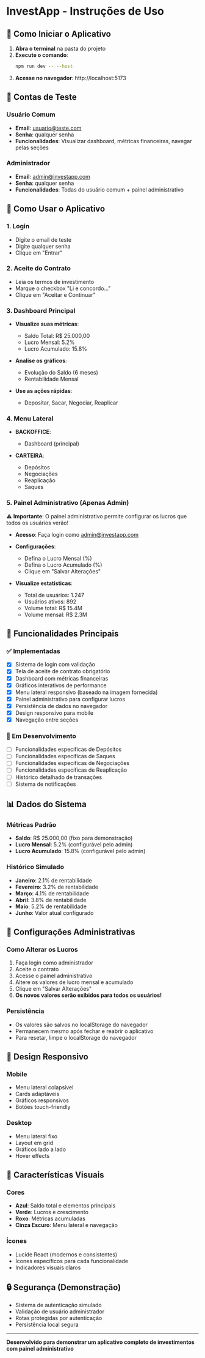 # InvestApp - Instruções de Uso

## 🚀 Como Iniciar o Aplicativo

1. **Abra o terminal** na pasta do projeto
2. **Execute o comando**:
   ```bash
   npm run dev -- --host
   ```
3. **Acesse no navegador**: http://localhost:5173

## 👤 Contas de Teste

### Usuário Comum
- **Email**: usuario@teste.com
- **Senha**: qualquer senha
- **Funcionalidades**: Visualizar dashboard, métricas financeiras, navegar pelas seções

### Administrador
- **Email**: admin@investapp.com  
- **Senha**: qualquer senha
- **Funcionalidades**: Todas do usuário comum + painel administrativo

## 📱 Como Usar o Aplicativo

### 1. Login
- Digite o email de teste
- Digite qualquer senha
- Clique em "Entrar"

### 2. Aceite do Contrato
- Leia os termos de investimento
- Marque o checkbox "Li e concordo..."
- Clique em "Aceitar e Continuar"

### 3. Dashboard Principal
- **Visualize suas métricas**:
  - Saldo Total: R$ 25.000,00
  - Lucro Mensal: 5.2%
  - Lucro Acumulado: 15.8%

- **Analise os gráficos**:
  - Evolução do Saldo (6 meses)
  - Rentabilidade Mensal

- **Use as ações rápidas**:
  - Depositar, Sacar, Negociar, Reaplicar

### 4. Menu Lateral
- **BACKOFFICE**:
  - Dashboard (principal)

- **CARTEIRA**:
  - Depósitos
  - Negociações  
  - Reaplicação
  - Saques

### 5. Painel Administrativo (Apenas Admin)
⚠️ **Importante**: O painel administrativo permite configurar os lucros que todos os usuários verão!

- **Acesso**: Faça login como admin@investapp.com
- **Configurações**:
  - Defina o Lucro Mensal (%)
  - Defina o Lucro Acumulado (%)
  - Clique em "Salvar Alterações"

- **Visualize estatísticas**:
  - Total de usuários: 1.247
  - Usuários ativos: 892
  - Volume total: R$ 15.4M
  - Volume mensal: R$ 2.3M

## 🎯 Funcionalidades Principais

### ✅ Implementadas
- [x] Sistema de login com validação
- [x] Tela de aceite de contrato obrigatório
- [x] Dashboard com métricas financeiras
- [x] Gráficos interativos de performance
- [x] Menu lateral responsivo (baseado na imagem fornecida)
- [x] Painel administrativo para configurar lucros
- [x] Persistência de dados no navegador
- [x] Design responsivo para mobile
- [x] Navegação entre seções

### 🔄 Em Desenvolvimento
- [ ] Funcionalidades específicas de Depósitos
- [ ] Funcionalidades específicas de Saques
- [ ] Funcionalidades específicas de Negociações
- [ ] Funcionalidades específicas de Reaplicação
- [ ] Histórico detalhado de transações
- [ ] Sistema de notificações

## 📊 Dados do Sistema

### Métricas Padrão
- **Saldo**: R$ 25.000,00 (fixo para demonstração)
- **Lucro Mensal**: 5.2% (configurável pelo admin)
- **Lucro Acumulado**: 15.8% (configurável pelo admin)

### Histórico Simulado
- **Janeiro**: 2.1% de rentabilidade
- **Fevereiro**: 3.2% de rentabilidade  
- **Março**: 4.1% de rentabilidade
- **Abril**: 3.8% de rentabilidade
- **Maio**: 5.2% de rentabilidade
- **Junho**: Valor atual configurado

## 🔧 Configurações Administrativas

### Como Alterar os Lucros
1. Faça login como administrador
2. Aceite o contrato
3. Acesse o painel administrativo
4. Altere os valores de lucro mensal e acumulado
5. Clique em "Salvar Alterações"
6. **Os novos valores serão exibidos para todos os usuários!**

### Persistência
- Os valores são salvos no localStorage do navegador
- Permanecem mesmo após fechar e reabrir o aplicativo
- Para resetar, limpe o localStorage do navegador

## 📱 Design Responsivo

### Mobile
- Menu lateral colapsível
- Cards adaptáveis
- Gráficos responsivos
- Botões touch-friendly

### Desktop
- Menu lateral fixo
- Layout em grid
- Gráficos lado a lado
- Hover effects

## 🎨 Características Visuais

### Cores
- **Azul**: Saldo total e elementos principais
- **Verde**: Lucros e crescimento
- **Roxo**: Métricas acumuladas
- **Cinza Escuro**: Menu lateral e navegação

### Ícones
- Lucide React (modernos e consistentes)
- Ícones específicos para cada funcionalidade
- Indicadores visuais claros

## 🔒 Segurança (Demonstração)

- Sistema de autenticação simulado
- Validação de usuário administrador
- Rotas protegidas por autenticação
- Persistência local segura

---

**Desenvolvido para demonstrar um aplicativo completo de investimentos com painel administrativo**

